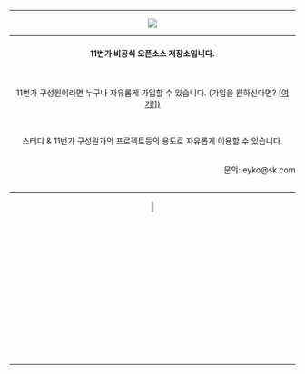 <hr />
<p align="center">
  <img src="https://user-images.githubusercontent.com/67247530/148927294-04960d2e-c0b1-4e79-8143-61522c30ef83.png" style="border:1px; solid #eaeaea;" width=""/>
</p>
<hr />


<div align="center">

<h4> 11번가 비공식 오픈소스 저장소입니다. </h4>

<br />

11번가 구성원이라면 누구나 자유롭게 가입할 수 있습니다. (가입을 원하신다면? <a href="https://github.com/11st-corp/.github/issues/1"> [여기!]) </a> 

<br />

스터디 & 11번가 구성원과의 프로젝트등의 용도로 자유롭게 이용할 수 있습니다.
</div>

<br />
<div align="right">
문의: eyko@sk.com
</div>
<br />
<hr />
<p align="center">
    <img width="7%" alt="" src="https://user-images.githubusercontent.com/67247530/148927586-fc1c326d-6891-41ce-9fbb-cfd3b582b812.png">
</p>
<hr />


